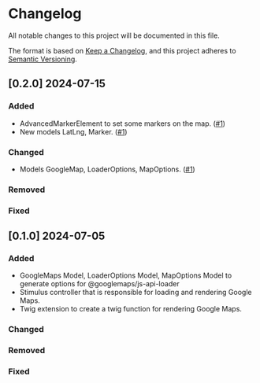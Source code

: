 # Changelog

All notable changes to this project will be documented in this file.

The format is based on [Keep a Changelog](https://keepachangelog.com/en/1.1.0/),
and this project adheres to [Semantic Versioning](https://semver.org/spec/v2.0.0.html).

## [0.2.0] 2024-07-15

### Added

- AdvancedMarkerElement to set some markers on the map. ([#1](https://github.com/Wild-Siena/google-maps-bundle/issues/1))
- New models LatLng, Marker. ([#1](https://github.com/Wild-Siena/google-maps-bundle/issues/1))

### Changed

- Models GoogleMap, LoaderOptions, MapOptions. ([#1](https://github.com/Wild-Siena/google-maps-bundle/issues/1))

### Removed

### Fixed

## [0.1.0] 2024-07-05

### Added

- GoogleMaps Model, LoaderOptions Model, MapOptions Model to generate options for @googlemaps/js-api-loader
- Stimulus controller that is responsible for loading and rendering Google Maps.
- Twig extension to create a twig function for rendering Google Maps.

### Changed

### Removed

### Fixed